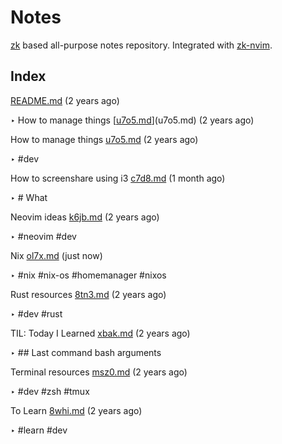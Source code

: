 # Notes

[zk](https://github.com/sirupsen/zk) based all-purpose notes repository.
Integrated with [zk-nvim](https://github.com/mickael-menu/zk-nvim).


## Index

 [README.md](README.md) (2 years ago)

  ‣ How to manage things [[u7o5.md](u7o5.md)](u7o5.md) (2 years ago)

How to manage things [u7o5.md](u7o5.md) (2 years ago)

  ‣ #dev

How to screenshare using i3 [c7d8.md](c7d8.md) (1 month ago)

  ‣ # What

Neovim ideas [k6jb.md](k6jb.md) (2 years ago)

  ‣ #neovim
    #dev

Nix [ol7x.md](ol7x.md) (just now)

  ‣ #nix
    #nix-os
    #homemanager
    #nixos

Rust resources [8tn3.md](8tn3.md) (2 years ago)

  ‣ #dev
    #rust

TIL: Today I Learned [xbak.md](xbak.md) (2 years ago)

  ‣ ## Last command bash arguments

Terminal resources [msz0.md](msz0.md) (2 years ago)

  ‣ #dev
    #zsh
    #tmux

To Learn [8whi.md](8whi.md) (2 years ago)

  ‣ #learn
    #dev

